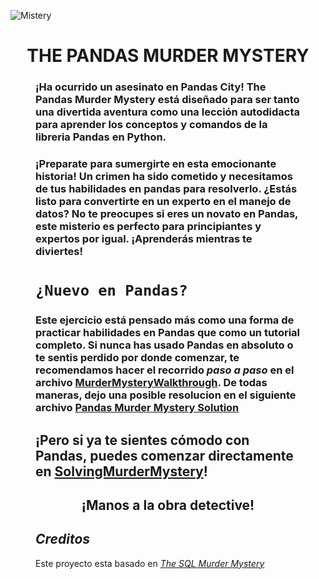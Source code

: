 ![Mistery](https://github.com/NPontisLedda/PandasMurderMystery/blob/main/PandasMurderMistery/_src/Sherlock.png)

# <h1 align=center> **THE PANDAS MURDER MYSTERY**  </h1>
<p align="center">

</p>
<figure src="./_src/crime board.png" Here is my figure caption!>

### ¡Ha ocurrido un asesinato en Pandas City! The Pandas Murder Mystery está diseñado para ser tanto una divertida aventura como una lección autodidacta para aprender los conceptos y comandos de la libreria Pandas en Python.

### ¡Preparate para sumergirte en esta emocionante historia! Un crimen ha sido cometido y necesitamos de tus habilidades en pandas para resolverlo. ¿Estás listo para convertirte en un experto en el manejo de datos? No te preocupes si eres un novato en Pandas, este misterio es perfecto para principiantes y expertos por igual. ¡Aprenderás mientras te diviertes!

# **`¿Nuevo en Pandas?`**
### Este ejercicio está pensado más como una forma de practicar habilidades en Pandas que como un tutorial completo. Si nunca has usado Pandas **en absoluto** o te sentis perdido por donde comenzar, te recomendamos hacer el recorrido _**paso a paso**_ en el archivo [MurderMysteryWalkthrough](). De todas maneras, dejo una posible resolucion en el siguiente archivo [Pandas Murder Mystery Solution](https://github.com/Gabrielnm7/Pandas-Murder-Mystery/blob/main/Pandas%20Murder%20Mystery%20Solution.ipynb) 


## ¡Pero si ya te sientes cómodo con Pandas, puedes comenzar directamente en [SolvingMurderMystery](https://github.com/Gabrielnm7/Pandas-Murder-Mystery/blob/main/SolvingMurderMystery.ipynb)!

<p align="center" > <h2 align="center"> ¡Manos a la obra detective! </h2>
<p align="center">

</p>


## _Creditos_

Este proyecto esta basado en _[The SQL Murder Mystery](https://mystery.knightlab.com/)_
